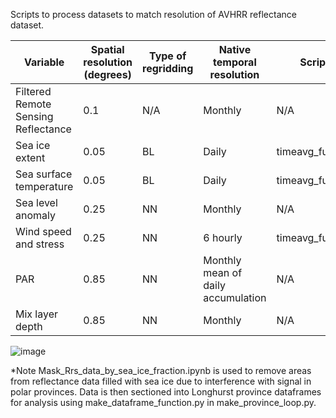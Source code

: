 Scripts to process datasets to match resolution of AVHRR reflectance dataset.

|            Variable               |	Spatial resolution (degrees) |	Type of regridding	| Native temporal resolution       |	    Script for temporal averaging	   |         Script for spatial regrid        |
|-----------------------------------|------------------------------|----------------------|----------------------------------|---------------------------------------|------------------------------------------|
|Filtered Remote Sensing Reflectance|	          	0.1 	           |        N/A	          |            Monthly 	             |                N/A                    | Mask_Rrs_data_by_sea_ice_fraction.ipynb* | 
|         Sea ice extent 	          |           	0.05             |       	BL	          |            Daily 	               |          timeavg_function.py          |            regrid_function.py            |
|     Sea surface temperature 	    |           	0.05             |      	BL	          |            Daily                 |        	timeavg_function.py          |           	regrid_function.py            |
|        Sea level anomaly 	        |            	0.25 	           |        NN	          |            Monthly 	             |                  N/A	                 |          spatial_only_regrid.py          |
|      Wind speed and stress 	      |           	0.25 	           |        NN            |          	6 hourly 	             |timeavg_function.py/timestd_function.py|            regrid_function.py            |
|               PAR                 |           	0.85             |       	NN	          |Monthly mean of daily accumulation| 	                N/A	                 |       spatial_only_regrid_YEARLY.py      |
|         Mix layer depth 	        |             0.85 	           |        NN	          |            Monthly 	             |                  N/A	                 |          spatial_only_regrid.py          |
![image](https://github.com/E-Duncan/coccolithophore_analysis/assets/57486822/96bd6fac-d153-4230-8f7b-ebf504e1bedf)

*Note Mask_Rrs_data_by_sea_ice_fraction.ipynb is used to remove areas from reflectance data filled with sea ice due to interference with signal in polar provinces.
Data is then sectioned into Longhurst province dataframes for analysis using make_dataframe_function.py in make_province_loop.py.

